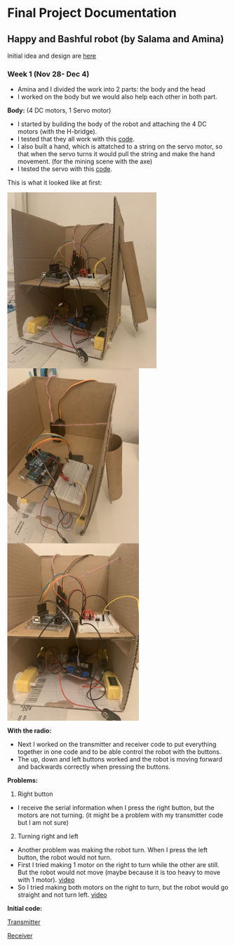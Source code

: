 # Final Project Documentation 
## Happy and Bashful robot (by Salama and Amina)
Initial idea and design are [here](https://github.com/SalamaAlmheiri/Performing-Robots/blob/874bc9346d5aed8b5ae2174b336bc6d59bdcae05/finalProject/README.md)

### Week 1 (Nov 28- Dec 4)
- Amina and I divided the work into 2 parts: the body and the head
- I worked on the body but we would also help each other in both part.

**Body:**
(4 DC motors, 1 Servo motor)
- I started by building the body of the robot and attaching the 4 DC motors (with the H-bridge).
- I tested that they all work with this [code](https://github.com/SalamaAlmheiri/Performing-Robots/blob/main/finalProject/2_Motors_Switch.ino).  
- I also built a hand, which is attatched to a string on the servo motor, so that when the servo turns it would pull the string and make the hand movement. (for the mining scene with the axe)
- I tested the servo with this [code](https://github.com/SalamaAlmheiri/Performing-Robots/blob/main/finalProject/ServoTest1.ino).  

This is what it looked like at first:

<img src="https://github.com/SalamaAlmheiri/Performing-Robots/blob/main/finalProject/robot1.png" width=340 align=center><img src="https://github.com/SalamaAlmheiri/Performing-Robots/blob/main/finalProject/robot2.png" width=300 align=center><img src="https://github.com/SalamaAlmheiri/Performing-Robots/blob/main/finalProject/robot3.png" width=300 align=center>

**With the radio:**
- Next I worked on the transmitter and receiver code to put everything together in one code and to be able control the robot with the buttons.
- The up, down and left buttons worked and the robot is moving forward and backwards correctly when pressing the buttons.

**Problems:**
1. Right button
- I receive the serial information when I press the right button, but the motors are not turning. (it might be a problem with my transmitter code but I am not sure)

2. Turning right and left
- Another problem was making the robot turn. When I press the left button, the robot would not turn.
- First I tried making 1 motor on the right to turn while the other are still. But the robot would not move (maybe because it is too heavy to move with 1 motor). [video]()
- So I tried making both motors on the right to turn, but the robot would go straight and not turn left. [video]()

**Initial code:**

[Transmitter]() 

[Receiver]() 
